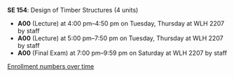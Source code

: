 **SE 154**: Design of Timber Structures (4 units)

- **A00** (Lecture) at 4:00 pm–4:50 pm on Tuesday, Thursday at WLH 2207 by staff
- **A00** (Lecture) at 5:00 pm–7:50 pm on Tuesday, Thursday at WLH 2207 by staff
- **A00** (Final Exam) at 7:00 pm–9:59 pm on Saturday at WLH 2207 by staff

[Enrollment numbers over time](./SE154.tsv)
